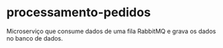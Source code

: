 # processamento-pedidos
Microserviço que consume dados de uma fila RabbitMQ e grava os dados no banco de dados.
